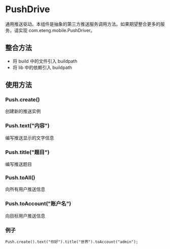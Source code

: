 PushDrive
=========

通用推送驱动。本组件是抽象的第三方推送服务调用方法。如果期望整合更多的服务，请实现 com.eteng.mobile.PushDriver。


整合方法
--------
- 将 build 中的文件引入 buildpath
- 将 lib 中的依赖引入 buildpath


使用方法
---------

### Push.create()
创建新的推送实例

### Push.text("内容")
编写推送显示的文字信息

### Push.title("题目")
编写推送题目

### Push.toAll()
向所有用户推送信息

### Push.toAccount("账户名")
向目标用户推送信息

### 例子
```
Push.create().text("你好").title("世界").toAccount("admin");
```
